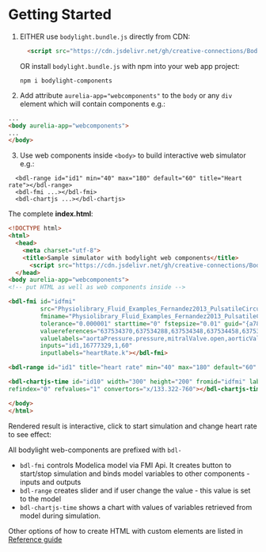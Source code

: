 # Getting Started 
 
1) EITHER use `bodylight.bundle.js` directly from CDN:
    ```html
      <script src="https://cdn.jsdelivr.net/gh/creative-connections/Bodylight.js-Components/dist/bodylight.bundle.js"></script>
    ``` 
   OR install `bodylight.bundle.js` with npm into your web app project: 
   ```shell
   npm i bodylight-components
   ```
     
2) Add attribute  `aurelia-app="webcomponents"` to the `body` or any `div` element which will contain components e.g.:
```html
...
<body aurelia-app="webcomponents">
...
</body>
```

3) Use web components inside `<body>` to build interactive web simulator e.g.:
```
  <bdl-range id="id1" min="40" max="180" default="60" title="Heart rate"></bdl-range>
  <bdl-fmi ...></bdl-fmi>
  <bdl-chartjs ...></bdl-chartjs>
```

<div class="w3-row">
<div class="w3-half">

The complete **index.html**:

<div class="w3-tiny">

```html
<!DOCTYPE html>
<html>
  <head>
    <meta charset="utf-8">
    <title>Sample simulator with bodylight web components</title>
      <script src="https://cdn.jsdelivr.net/gh/creative-connections/Bodylight.js-Components/dist/bodylight.bundle.js"></script>
  </head>
<body aurelia-app="webcomponents">
<!-- put HTML as well as web components inside -->

<bdl-fmi id="idfmi" 
         src="Physiolibrary_Fluid_Examples_Fernandez2013_PulsatileCirculation.js" 
         fminame="Physiolibrary_Fluid_Examples_Fernandez2013_PulsatileCirculation" 
         tolerance="0.000001" starttime="0" fstepsize="0.01" guid="{a786b906-f58b-4014-8c9b-5df08bd77f4b}" 
         valuereferences="637534370,637534288,637534348,637534458,637534516,637534313,637534482" 
         valuelabels="aortaPressure.pressure,mitralValve.open,aorticValve.open,tricuspidValve.open,pulmonaryValve.open,leftVentricle.volume,rightVentricle.volume,aorta.pressure" 
         inputs="id1,16777329,1,60" 
         inputlabels="heartRate.k"></bdl-fmi>

<bdl-range id="id1" title="heart rate" min="40" max="180" default="60" step="1" maxlength="2"></bdl-range>

<bdl-chartjs-time id="id10" width="300" height="200" fromid="idfmi" labels="Pressure in Aorta [mmHg]" 
refindex="0" refvalues="1" convertors="x/133.322-760"></bdl-chartjs-time>

</body>
</html>
```
</div>
</div>
<div class="w3-half">
 Rendered result is interactive, click <i class="fa fa-play"></i> to start simulation and change heart rate to see effect:

<div class="w3-card w3-margin w3-padding" >
<bdl-fmi id="idfmi" 
         src="Physiolibrary_Fluid_Examples_Fernandez2013_PulsatileCirculation.js" 
         fminame="Physiolibrary_Fluid_Examples_Fernandez2013_PulsatileCirculation" 
         tolerance="0.000001" starttime="0" fstepsize="0.01" guid="{a786b906-f58b-4014-8c9b-5df08bd77f4b}" 
         valuereferences="637534370,637534288,637534348,637534458,637534516,637534313,637534482" 
         valuelabels="aortaPressure.pressure,mitralValve.open,aorticValve.open,tricuspidValve.open,pulmonaryValve.open,leftVentricle.volume,rightVentricle.volume,aorta.pressure" 
         inputs="id1,16777329,1,60" 
         inputlabels="heartRate.k"></bdl-fmi>

<bdl-range id="id1" title="heart rate" min="40" max="180" default="60" step="1" maxlength="2"></bdl-range>

<bdl-chartjs-time id="id10" width="300" height="200" fromid="idfmi" labels="Pressure in Aorta [mmHg]" 
refindex="0" refvalues="1" convertors="x/133.322-760"></bdl-chartjs-time>
  
</div>
</div>
</div>

All bodylight web-components are prefixed with `bdl-`

* `bdl-fmi` controls Modelica model via FMI Api. It creates button to start/stop simulation and binds 
model variables to other components - inputs and outputs
* `bdl-range` creates slider and if user change the value - this value is set to the model
* `bdl-chartjs-time` shows a chart with values of variables retrieved from model during simulation.

Other options of how to create HTML with custom elements are listed in <a class="w3-button w3-theme-d1" href="#usersguide/index.md">Reference guide</a>
